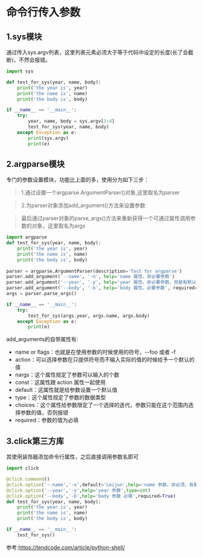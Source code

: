 # 命令行传入参数

## 1.sys模块

通过传入sys.argv列表，这里列表元素必须大于等于代码中设定的长度(长了会截断)，不然会报错。

```py
import sys

def test_for_sys(year, name, body):
    print('the year is', year)
    print('the name is', name)
    print('the body is', body)

if __name__ == '__main__':
    try:
        year, name, body = sys.argv[1:4]
        test_for_sys(year, name, body)
    except Exception as e:
        print(sys.argv)
        print(e)
```

## 2.argparse模块

专门的参数设置模块，功能比上面的多，使用分为如下三步：

>1.通过设置一个argparse.ArgumentParser()对象,这里取名为parser

>2.为parser对象添加add_argument()方法来设置参数

>最后通过parser对象的parse_args()方法来重新获得一个可通过属性调用参数的对象，这里取名为args

```py
import argparse
def test_for_sys(year, name, body):
    print('the year is', year)
    print('the name is', name)
    print('the body is', body)
    
parser = argparse.ArgumentParser(description='Test for argparse')
parser.add_argument('--name', '-n', help='name 属性，非必要参数')
parser.add_argument('--year', '-y', help='year 属性，非必要参数，但是有默认值', default=2017)
parser.add_argument('--body', '-b', help='body 属性，必要参数', required=True)
args = parser.parse_args()

if __name__ == '__main__':
    try:
        test_for_sys(args.year, args.name, args.body)
    except Exception as e:
        print(e)
```
add_arguments的自带属性有:
- name or flags：也就是在使用参数的时候使用的符号，--foo 或者 -f
- action：可以选择参数在只提供符号而不输入实际的值的时候给予一个默认的值
- nargs：这个属性规定了参数可以输入的个数
- const：这属性跟 action 属性一起使用
- default：这属性就是给参数设置一个默认值
- type：这个属性规定了参数的数据类型
- choices：这个属性给参数限定了一个选择的迭代，参数只能在这个范围内选择参数的值，否则报错
- required：参数的值为必填

## 3.click第三方库

其使用装饰器添加命令行属性，之后直接调用参数名即可

```py
import click

@click.command()
@click.option('--name','-n',default='Leijun',help='name 参数，非必须，有默认值')
@click.option('--year','-y',help='year 参数',type=int)
@click.option('--body','-b',help='body 参数 必填',required=True)
def test_for_sys(year, name, body):
    print('the year is', year)
    print('the name is', name)
    print('the body is', body)

if __name__ == '__main__':
    test_for_sys()
```
参考:https://tendcode.com/article/python-shell/

